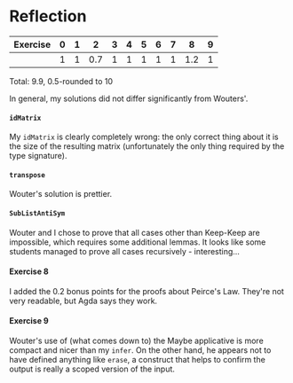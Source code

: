 # Reflection

| Exercise | 0 | 1 | 2 | 3 | 4 | 5 | 6 | 7 | 8 | 9 |
|----------|---|---|---|---|---|---|---|---|---|---|
|          | 1 | 1 |0.7| 1 | 1 | 1 | 1 | 1 |1.2| 1 |

Total: 9.9, 0.5-rounded to 10

In general, my solutions did not differ significantly from Wouters'.

#### `idMatrix`

My `idMatrix` is clearly completely wrong: the only correct thing about it is the size of the resulting matrix (unfortunately the only thing required by the type signature).

#### `transpose`

Wouter's solution is prettier.

#### `SubListAntiSym`

Wouter and I chose to prove that all cases other than Keep-Keep are impossible, which requires some additional lemmas. It looks like some students managed to prove all cases recursively - interesting...

#### Exercise 8

I added the 0.2 bonus points for the proofs about Peirce's Law. They're not very readable, but Agda says they work.

#### Exercise 9

Wouter's use of (what comes down to) the Maybe applicative is more compact and nicer than my `infer`. On the other hand, he appears not to have defined anything like `erase`, a construct that helps to confirm the output is really a scoped version of the input.
